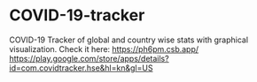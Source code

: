 # COVID-19-tracker
COVID-19 Tracker of global and country wise stats with graphical visualization.
Check it here: 
https://ph6pm.csb.app/
https://play.google.com/store/apps/details?id=com.covidtracker.hse&hl=kn&gl=US
